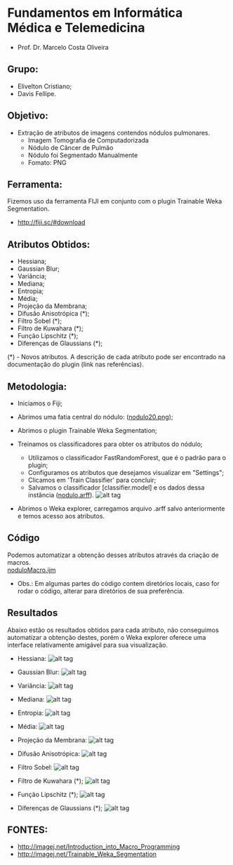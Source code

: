 # Fundamentos em Informática Médica e Telemedicina
 * Prof. Dr. Marcelo Costa Oliveira

## Grupo: 
  * Elivelton Cristiano;
  * Davis Fellipe.

## Objetivo:
 * Extração de atributos de imagens contendos nódulos pulmonares.
   * Imagem Tomografia de Computadorizada
   * Nódulo de Câncer de Pulmão
   * Nódulo foi Segmentado Manualmente
   * Fomato: PNG

## Ferramenta:
Fizemos uso da ferramenta FIJI em conjunto com o plugin Trainable Weka Segmentation.
  * http://fiji.sc/#download

## Atributos Obtidos:
  * Hessiana;
  * Gaussian Blur;
  * Variância;
  * Mediana;
  * Entropia;
  * Média;
  * Projeção da Membrana;
  * Difusão Anisotrópica (*);
  * Filtro Sobel (*);
  * Filtro de Kuwahara (*);
  * Função Lipschitz (*);
  * Diferenças de Glaussians (*);

(*) - Novos atributos.
A descrição de cada atributo pode ser encontrado na documentação do plugin (link nas referências).

## Metodologia:
  * Iniciamos o Fiji;
  * Abrimos uma fatia central do nódulo: ([nodulo20.png](https://github.com/EliveltonCristiano/Telemedicina/blob/master/imagens/nodulo20.png));
  * Abrimos o plugin Trainable Weka Segmentation;
  * Treinamos os classificadores para obter os atributos do nódulo;
    * Utilizamos o classificador FastRandomForest, que é o padrão para o plugin;
    * Configuramos os atributos que desejamos visualizar em "Settings";
    * Clicamos em 'Train Classifier' para concluir;
    * Salvamos o classificador [classifier.model] e os dados dessa instância ([nodulo.arff](https://github.com/EliveltonCristiano/Telemedicina/blob/master/nodulo.arff)).
    ![alt tag](https://github.com/EliveltonCristiano/Telemedicina/blob/master/imagens/01-segmentacao.png)
    
  * Abrimos o Weka explorer, carregamos arquivo .arff salvo anteriormente e temos acesso aos atributos.
  
## Código 
Podemos automatizar a obtenção desses atributos através da criação de macros.  
[noduloMacro.ijm](https://github.com/EliveltonCristiano/Telemedicina/blob/master/noduloMacro.ijm)
  
  * Obs.: Em algumas partes do código contem diretórios locais, caso for rodar o código, alterar para diretórios de sua preferência.

## Resultados
Abaixo estão os resultados obtidos para cada atributo, não conseguimos automatizar a obtenção destes, porém o Weka explorer oferece uma interface relativamente amigável para sua visualização.

 * Hessiana:
![alt tag](https://github.com/EliveltonCristiano/Telemedicina/blob/master/imagens/02resulthessian.png)

 * Gaussian Blur:
![alt tag](https://github.com/EliveltonCristiano/Telemedicina/blob/master/imagens/03resultgaussian.png)

 * Variância:
![alt tag](https://github.com/EliveltonCristiano/Telemedicina/blob/master/imagens/04resultvariance.png)

 * Mediana:
![alt tag](https://github.com/EliveltonCristiano/Telemedicina/blob/master/imagens/05medianresult.png)

 * Entropia:
![alt tag](https://github.com/EliveltonCristiano/Telemedicina/blob/master/imagens/06entropyresult.png)

 * Média:
![alt tag](https://github.com/EliveltonCristiano/Telemedicina/blob/master/imagens/07meanresult.png)

 * Projeção da Membrana:
![alt tag](https://github.com/EliveltonCristiano/Telemedicina/blob/master/imagens/08membraneprojresult.png)

 * Difusão Anisotrópica:
![alt tag](https://github.com/EliveltonCristiano/Telemedicina/blob/master/imagens/09difanisotrpic.png)

 * Filtro Sobel:
![alt tag](https://github.com/EliveltonCristiano/Telemedicina/blob/master/imagens/10sobelresult.png)
 
 * Filtro de Kuwahara (*);
![alt tag](https://github.com/EliveltonCristiano/Telemedicina/blob/master/imagens/11cuwahararesult.png)
  
 * Função Lipschitz (*);
![alt tag](https://github.com/EliveltonCristiano/Telemedicina/blob/master/imagens/12lipschitz_true_true_result.png)
 
 * Diferenças de Glaussians (*);
![alt tag](https://github.com/EliveltonCristiano/Telemedicina/blob/master/imagens/13diference_of_gaussiansresult.png)

## FONTES: 
  * http://imagej.net/Introduction_into_Macro_Programming
  * http://imagej.net/Trainable_Weka_Segmentation

